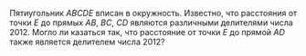 Пятиугольник $ABCDE$ вписан в окружность. Известно, что расстояния от точки $E$ до прямых $AB$, $BC$, $CD$ являются различными делителями числа 2012. Могло ли казаться так, что расстояние от точки $E$  до прямой $AD$  также является делителем числа 2012?